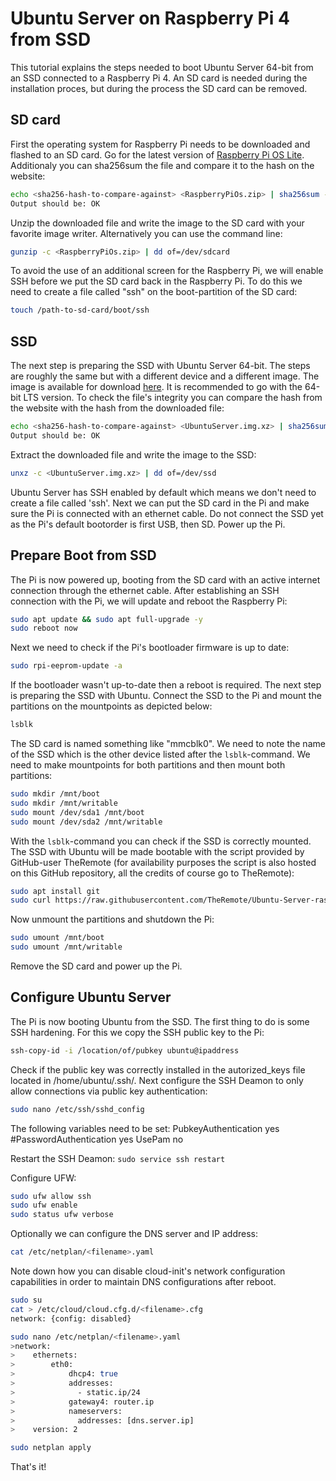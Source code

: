 # Ubuntu Server on Raspberry Pi 4 from SSD

This tutorial explains the steps needed to boot Ubuntu Server 64-bit from an SSD connected to a Raspberry Pi 4. An SD card is needed during the installation proces, but during the process the SD card can be removed.

## SD card
First the operating system for Raspberry Pi needs to be downloaded and flashed to an SD card. Go for the latest version of [Raspberry Pi OS Lite](https://www.raspberrypi.org/software/operating-systems/). Additionaly you can sha256sum the file and compare it to the hash on the website:

```bash
echo <sha256-hash-to-compare-against> <RaspberryPiOs.zip> | sha256sum -c
Output should be: OK
```

Unzip the downloaded file and write the image to the SD card with your favorite image writer. Alternatively you can use the command line:

```bash
gunzip -c <RaspberryPiOs.zip> | dd of=/dev/sdcard
```

To avoid the use of an additional screen for the Raspberry Pi, we will enable SSH before we put the SD card back in the Raspberry Pi. To do this we need to create a file called "ssh" on the boot-partition of the SD card:

```bash
touch /path-to-sd-card/boot/ssh
```

## SSD
The next step is preparing the SSD with Ubuntu Server 64-bit. The steps are roughly the same but with a different device and a different image. The image is available for download [here](https://ubuntu.com/download/raspberry-pi). It is recommended to go with the 64-bit LTS version. To check the file's integrity you can compare the hash from the website with the hash from the downloaded file:

```bash
echo <sha256-hash-to-compare-against> <UbuntuServer.img.xz> | sha256sum -c
Output should be: OK
```

Extract the downloaded file and write the image to the SSD:

```bash
unxz -c <UbuntuServer.img.xz> | dd of=/dev/ssd
```

Ubuntu Server has SSH enabled by default which means we don't need to create a file called 'ssh'. Next we can put the SD card in the Pi and make sure the Pi is connected with an ethernet cable. Do not connect the SSD yet as the Pi's default bootorder is first USB, then SD. Power up the Pi.

## Prepare Boot from SSD

The Pi is now powered up, booting from the SD card with an active internet connection through the ethernet cable. After establishing an SSH connection with the Pi, we will update and reboot the Raspberry Pi:

```bash
sudo apt update && sudo apt full-upgrade -y
sudo reboot now
```

Next we need to check if the Pi's bootloader firmware is up to date:

```bash
sudo rpi-eeprom-update -a
```

If the bootloader wasn't up-to-date then a reboot is required. The next step is preparing the SSD with Ubuntu. Connect the SSD to the Pi and mount the partitions on the mountpoints as depicted below:

```bash
lsblk
```

The SD card is named something like "mmcblk0". We need to note the name of the SSD which is the other device listed after the `lsblk`-command. We need to make mountpoints for both partitions and then mount both partitions:

```bash
sudo mkdir /mnt/boot
sudo mkdir /mnt/writable
sudo mount /dev/sda1 /mnt/boot
sudo mount /dev/sda2 /mnt/writable
```

With the `lsblk`-command you can check if the SSD is correctly mounted. The SSD with Ubuntu will be made bootable with the script provided by GitHub-user TheRemote (for availability purposes the script is also hosted on this GitHub repository, all the credits of course go to TheRemote):

```bash
sudo apt install git
sudo curl https://raw.githubusercontent.com/TheRemote/Ubuntu-Server-raspi4-unofficial/master/BootFix.sh | sudo bash
```

Now unmount the partitions and shutdown the Pi:

```bash
sudo umount /mnt/boot
sudo umount /mnt/writable
```

Remove the SD card and power up the Pi.

## Configure Ubuntu Server

The Pi is now booting Ubuntu from the SSD. The first thing to do is some SSH hardening. For this we copy the SSH public key to the Pi:

```bash
ssh-copy-id -i /location/of/pubkey ubuntu@ipaddress
```

Check if the public key was correctly installed in the autorized_keys file located in /home/ubuntu/.ssh/. Next configure the SSH Deamon to only allow connections via public key authentication:

```bash
sudo nano /etc/ssh/sshd_config
```

The following variables need to be set:
PubkeyAuthentication yes
#PasswordAuthentication yes
UsePam no

Restart the SSH Deamon: `sudo service ssh restart`

Configure UFW:

```bash
sudo ufw allow ssh
sudo ufw enable
sudo status ufw verbose
```

Optionally we can configure the DNS server and IP address:

```bash
cat /etc/netplan/<filename>.yaml
```
Note down how you can disable cloud-init's network configuration capabilities in order to maintain DNS configurations after reboot.

```bash
sudo su
cat > /etc/cloud/cloud.cfg.d/<filename>.cfg
network: {config: disabled}

sudo nano /etc/netplan/<filename>.yaml
>network:
>    ethernets:
>        eth0:
>            dhcp4: true
>            addresses:
>              - static.ip/24
>            gateway4: router.ip
>            nameservers:
>              addresses: [dns.server.ip]
>    version: 2

sudo netplan apply
```

That's it!

